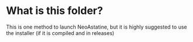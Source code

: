 # What is this folder?
This is one method to launch NeoAstatine, but it is highly suggested to use the installer (if it is compiled and in releases)
